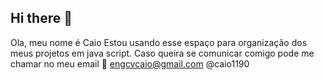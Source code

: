 ## Hi there 👋

Ola, meu nome é Caio
Estou usando esse espaço para organização dos meus projetos em java script.
Caso queira se comunicar comigo pode me chamar no meu email 🧑
engcvcaio@gmail.com
@caio1190



